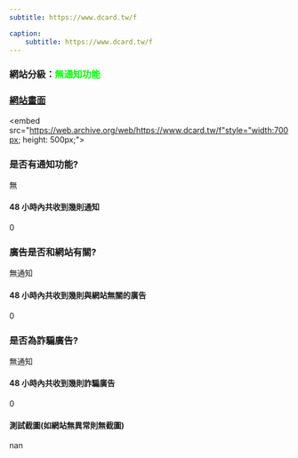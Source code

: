 ```yaml
---
subtitle: https://www.dcard.tw/f

caption:
	subtitle: https://www.dcard.tw/f
---
```


<h3>網站分級：<font color="#00FF00">無通知功能</font></h3>

### [網站畫面](https://www.dcard.tw/f)
<embed src="https://web.archive.org/web/https://www.dcard.tw/f"style="width:700px; height: 500px;">

### 是否有通知功能?
無

#### 48 小時內共收到幾則通知
0

### 廣告是否和網站有關?
無通知

#### 48 小時內共收到幾則與網站無關的廣告
0

### 是否為詐騙廣告?
無通知

#### 48 小時內共收到幾則詐騙廣告
0

#### 測試截圖(如網站無異常則無截圖)
nan

